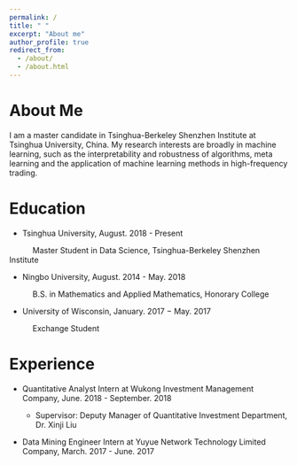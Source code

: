 ```yaml
---
permalink: /
title: " "
excerpt: "About me"
author_profile: true
redirect_from: 
  - /about/
  - /about.html
---
```




About Me
======
I am a master candidate in Tsinghua-Berkeley Shenzhen Institute at Tsinghua University, China. My research interests are broadly in machine learning, such as the interpretability and robustness of algorithms, meta learning and the application of machine learning methods in high-frequency trading.

Education
======
* Tsinghua University, August. 2018 - Present

&emsp;&emsp;&emsp;Master Student in Data Science, Tsinghua-Berkeley Shenzhen Institute

* Ningbo University, August. 2014 - May. 2018

&emsp;&emsp;&emsp;B.S. in Mathematics and Applied Mathematics, Honorary College

* University of Wisconsin, January. 2017 − May. 2017

&emsp;&emsp;&emsp;Exchange Student

Experience
======

* Quantitative Analyst Intern at Wukong Investment Management Company, June. 2018 - September. 2018
  * Supervisor: Deputy Manager of Quantitative Investment Department, Dr. Xinji Liu

* Data Mining Engineer Intern at Yuyue Network Technology Limited Company, March. 2017 - June. 2017
